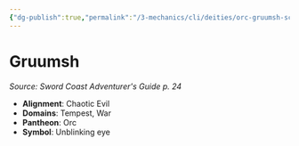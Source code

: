 ```yaml
---
{"dg-publish":true,"permalink":"/3-mechanics/cli/deities/orc-gruumsh-scag/","tags":["ttrpg-cli/compendium/src/5e/scag","ttrpg-cli/deity/orc","ttrpg-cli/domain/tempest","ttrpg-cli/domain/war"],"noteIcon":""}
---
```


# Gruumsh
*Source: Sword Coast Adventurer's Guide p. 24* 

- **Alignment**: Chaotic Evil
- **Domains**: Tempest, War
- **Pantheon**: Orc
- **Symbol**: Unblinking eye
